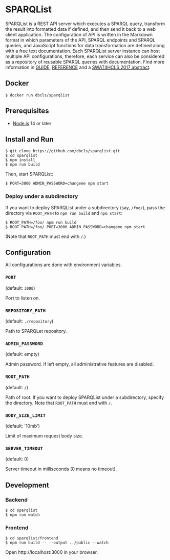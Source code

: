 # SPARQList

SPARQList is a REST API server which executes a SPARQL query, transform the result into formatted data if defined, and then send it back to a web client application. The configuration of API is written in the Markdown format in which parameters of the API, SPARQL endpoints and SPARQL queries, and JavaScript functions for data transformation are defined along with a free text documentation. Each SPARQList server instance can host multiple API configurations, therefore, each service can also be considered as a repository of reusable SPARQL queries with documentation. Find more information in [GUIDE](doc/GUIDE.md), [REFERENCE](doc/REFERENCE.md) and a [SWAT4HCLS 2017 abstract](http://ceur-ws.org/Vol-2042/paper47.pdf).

## Docker

    $ docker run dbcls/sparqlist

## Prerequisites

- [Node.js](https://nodejs.org/) 14 or later

## Install and Run

    $ git clone https://github.com/dbcls/sparqlist.git
    $ cd sparqlist
    $ npm install
    $ npm run build

Then, start SPARQList:

    $ PORT=3000 ADMIN_PASSWORD=changeme npm start

### Deploy under a subdirectory

If you want to deploy SPARQList under a subdirectory (say, `/foo/`), pass the directory via `ROOT_PATH` to `npm run build` and `npm start`:

    $ ROOT_PATH=/foo/ npm run build
    $ ROOT_PATH=/foo/ PORT=3000 ADMIN_PASSWORD=changeme npm start

(Note that `ROOT_PATH` must end with `/`.)

## Configuration

All configurations are done with environment variables.

### `PORT`

(default: `3000`)

Port to listen on.

### `REPOSITORY_PATH`

(default: `./repository`)

Path to SPARQLet repository.

### `ADMIN_PASSWORD`

(default: empty)

Admin password. If left empty, all administrative features are disabled.

### `ROOT_PATH`

(default: `/`)

Path of root. If you want to deploy SPARQList under a subdirectory, specify the directory. Note that `ROOT_PATH` must end with `/`.

### `BODY_SIZE_LIMIT`

(default: '10mb')

Limit of maximum request body size.

### `SERVER_TIMEOUT`

(default: 0)

Server timeout in milliseconds (0 means no timeout).

## Development

### Backend

    $ cd sparqlist
    $ npm run watch

### Frontend

    $ cd sparqlist/frontend
    $ npm run build -- --output ../public --watch

Open http://localhost:3000 in your browser.
